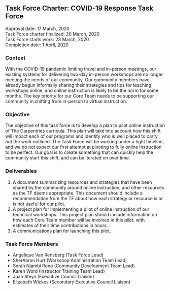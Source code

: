 ## Task Force Charter: COVID-19 Response Task Force

Approval date:  17 March, 2020  
Task Force charter finalized: 20 March, 2020  
Task Force starts work: 23 March, 2020  
Completion date: 1 April, 2020  

### Context
With the COVID-19 pandemic limiting travel and in-person meetings, our existing systems for delivering two-day in-person workshops are no longer meeting the needs of our community. Our community members have already begun informally sharing their strategies and tips for teaching workshops online, and online instruction is likely to be the norm for some months. The key priority for our Core Team needs to be supporting our community in shifting from in-person to virtual instruction. 

### Objective
The objective of this task force is to develop a plan to pilot online instruction of The Carpentries curricula. This plan will take into account how this shift will impact each of our programs and identify who is well placed to carry out the work outlined. The Task Force will be working under a tight timeline, and we do not expect our first attempt at pivoting to fully online instruction to be perfect. Our goal is to create something that can quickly help the community start this shift, and can be iterated on over time.

### Deliverables
1. A document summarizing resources and strategies that have been shared by the community around online instruction, and other resources as the TF deems appropriate. This document should include a recommendation from the TF about how each strategy or resource is or is not useful for our pilot.
2. A project plan for implementing a pilot of online instruction of our technical workshops. This project plan should include information on how each Core Team member will be involved in this pilot, with estimates of their time contributions in hours.
3. A communications plan for launching this pilot.    


### Task Force Members

* Angelique Van Rensberg (Task Force Lead)
* SherAaron Hurt (Workshop Administration Team Lead)
* Serah Njambi Rono (Community Development Team Lead)
* Karen Word (Instructor Training Team Lead)
* Juan Steyn (Executive Council Liaison)
* Elizabeth Wickes (Secondary Executive Council Liaison)